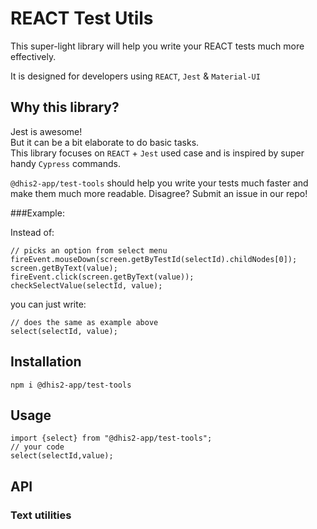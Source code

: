 # REACT Test Utils

This super-light library will help you write your REACT tests much more effectively.

It is designed for developers using `REACT`, `Jest` & `Material-UI`

## Why this library?
Jest is awesome!  
But it can be a bit elaborate to do basic tasks.  
This library focuses on `REACT` + `Jest` used case and is inspired by super handy `Cypress` commands.

`@dhis2-app/test-tools` should help you write your tests much faster and make them much more readable. Disagree? Submit an issue in our repo!

###Example:

Instead of: 
```
// picks an option from select menu
fireEvent.mouseDown(screen.getByTestId(selectId).childNodes[0]);
screen.getByText(value);
fireEvent.click(screen.getByText(value));
checkSelectValue(selectId, value);
```

you can just write:
```
// does the same as example above
select(selectId, value);
```

## Installation
```
npm i @dhis2-app/test-tools
```

## Usage
```
import {select} from "@dhis2-app/test-tools";
// your code
select(selectId,value);
```

## API

### Text utilities
